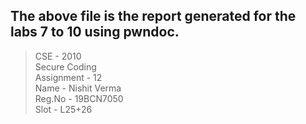 ## The above file is the report generated for the labs 7 to 10 using pwndoc.<br>
> CSE - 2010<br> 
> Secure Coding<br>
> Assignment - 12<br>
> Name - Nishit Verma<br>
> Reg.No - 19BCN7050<br>
> Slot - L25+26
